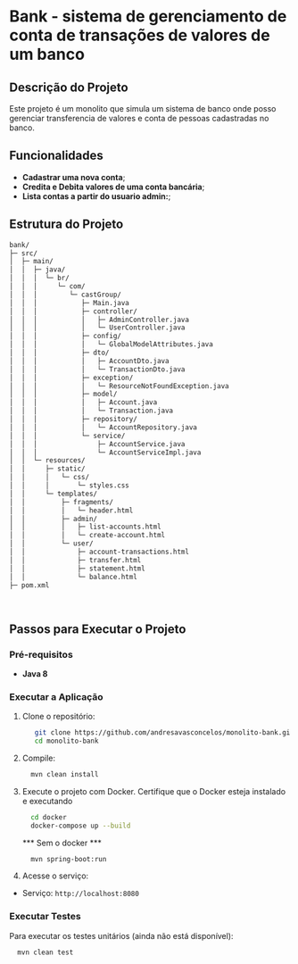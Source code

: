 
# Bank - sistema de gerenciamento de conta de transações de valores de um banco

## Descrição do Projeto

Este projeto é um monolito que simula um sistema de banco onde posso gerenciar transferencia de valores e conta de pessoas cadastradas no banco.

## Funcionalidades

- **Cadastrar uma nova conta**;
- **Credita e Debita valores de uma conta bancária**;
- **Lista contas a partir do usuario admin:**;

## Estrutura do Projeto

```bash
bank/
├─ src/
│  ├─ main/
│  │  ├─ java/
│  │  │  └─ br/
│  │  │     └─ com/
│  │  │        └─ castGroup/
│  │  │           ├─ Main.java
│  │  │           ├─ controller/
│  │  │           │   ├─ AdminController.java
│  │  │           │   └─ UserController.java
│  │  │           ├─ config/
│  │  │           │   └─ GlobalModelAttributes.java
│  │  │           ├─ dto/
│  │  │           │   ├─ AccountDto.java
│  │  │           │   └─ TransactionDto.java
│  │  │           ├─ exception/
│  │  │           │   └─ ResourceNotFoundException.java
│  │  │           ├─ model/
│  │  │           │   ├─ Account.java
│  │  │           │   └─ Transaction.java
│  │  │           ├─ repository/
│  │  │           │   └─ AccountRepository.java
│  │  │           └─ service/
│  │  │               ├─ AccountService.java
│  │  │               └─ AccountServiceImpl.java
│  │  └─ resources/
│  │     ├─ static/
│  │     │   └─ css/
│  │     │       └─ styles.css
│  │     └─ templates/
│  │         ├─ fragments/
│  │         │   └─ header.html
│  │         ├─ admin/
│  │         │   ├─ list-accounts.html
│  │         │   └─ create-account.html
│  │         └─ user/
│  │             ├─ account-transactions.html
│  │             ├─ transfer.html
│  │             ├─ statement.html
│  │             └─ balance.html
├─ pom.xml

 
```

## Passos para Executar o Projeto

### Pré-requisitos

- **Java 8**

### Executar a Aplicação

1. Clone o repositório:

    ```bash
       git clone https://github.com/andresavasconcelos/monolito-bank.git
       cd monolito-bank
    ```

2. Compile:
    ```bash
      mvn clean install
    ```
3. Execute o projeto com Docker. Certifique que o Docker esteja instalado e executando
    ```bash
      cd docker
      docker-compose up --build
   ``` 
   *** Sem o docker ***
    ```bash
      mvn spring-boot:run
    ```

4. Acesse o serviço:

- Serviço: `http://localhost:8080`

### Executar Testes

Para executar os testes unitários (ainda não está disponível):

   ```bash
     mvn clean test
   ```